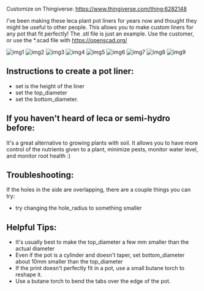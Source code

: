Customize on Thingiverse: https://www.thingiverse.com/thing:6282148

I've been making these leca plant pot liners for years now and thought they might be useful to other people. This allows you to make custom liners for any pot that fit perfectly!
The .stl file is just an example. Use the customer, or use the *.scad file with https://openscad.org/

![img1](https://github.com/dannykmack/leca_liner_openscad/blob/main/IMG_2948.jpg?raw=true)
![img2](https://github.com/dannykmack/leca_liner_openscad/blob/main/IMG_2949.jpg?raw=true)
![img3](https://github.com/dannykmack/leca_liner_openscad/blob/main/IMG_2950.jpg?raw=true)
![img4](https://github.com/dannykmack/leca_liner_openscad/blob/main/IMG_2951.jpg?raw=true)
![img5](https://github.com/dannykmack/leca_liner_openscad/blob/main/IMG_2952.jpg?raw=true)
![img6](https://github.com/dannykmack/leca_liner_openscad/blob/main/IMG_2953.jpg?raw=true)
![img7](https://github.com/dannykmack/leca_liner_openscad/blob/main/IMG_2954.jpg?raw=true)
![img8](https://github.com/dannykmack/leca_liner_openscad/blob/main/IMG_2955.jpg?raw=true)
![img9](https://github.com/dannykmack/leca_liner_openscad/blob/main/IMG_2956.jpg?raw=true)

## Instructions to create a pot liner:
 - set is the height of the liner
 - set the top_diameter
 - set the bottom_diameter.


## If you haven't heard of leca or semi-hydro before:
It's a great alternative to growing plants with soil. It allows you to have more control of the nutrients given to a plant, minimize pests, monitor water level, and monitor root health :)


## Troubleshooting:
If the holes in the side are overlapping, there are a couple things you can try:
 - try changing the hole_radius to something smaller


## Helpful Tips:
 - It's usually best to make the top_diameter a few mm smaller than the actual diameter
 - Even if the pot is a cylinder and doesn't taper, set bottom_diameter about 10mm smaller than the top_diameter
 - If the print doesn't perfectly fit in a pot, use a small butane torch to reshape it.
 - Use a butane torch to bend the tabs over the edge of the pot.
